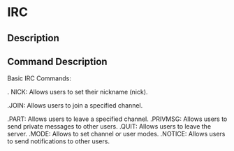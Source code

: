 # IRC

## Description

## Command	Description

Basic IRC Commands:

. NICK: Allows users to set their nickname (nick).

.JOIN: Allows users to join a specified channel.

.PART: Allows users to leave a specified channel.
.PRIVMSG: Allows users to send private messages to other users.
.QUIT: Allows users to leave the server.
.MODE: Allows to set channel or user modes.
.NOTICE: Allows users to send notifications to other users.
